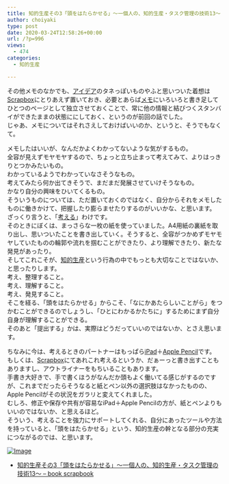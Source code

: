 ```yaml
---
title: 知的生産その3「頭をはたらかせる」〜一個人の、知的生産・タスク管理の技術13〜
author: choiyaki
type: post
date: 2020-03-24T12:58:26+00:00
url: /?p=996
views:
  - 474
categories:
  - 知的生産

---
```

その他メモのなかでも、[アイデア][1]のタネっぽいものやふと思いついた着想は[Scrapbox][2]にとりあえず置いておき、必要とあらば[メモ][3]にいろいろと書き足してひとつのページとして独立させておくことで、常に他の情報と結びつくスタンバイができたままの状態ににしておく、というのが前回の話でした。  
じゃあ、メモについてはそれさえしておけばいいのか、というと、そうでもなくて。

メモしたはいいが、なんだかよくわかってないような気がするもの。  
全容が見えずモヤモヤするので、ちょっと立ち止まって考えてみて、よりはっきりとつかみたいもの。  
わかっているようでわかっていなさそうなもの。  
考えてみたら何か出てきそうで、まだまだ発展させていけそうなもの。  
かなり自分の興味をひいてくるもの。  
そういうものについては、ただ置いておくのではなく、自分からそれをメモしたものに働きかけて、把握したり膨らませたりするのがいいかな、と思います。  
ざっくり言うと、「[考える][4]」わけです。  
そのときにぼくは、まっさらな一枚の紙を使っていました。A4用紙の裏紙を取り出し、思いついたことを書き出していく。そうすると、全容がつかめずモヤモヤしていたものの輪郭や流れを掴むことができたり、より理解できたり、新たな発見があったり。  
そしてこれこそが、[知的生産][5]という行為の中でもっとも大切なことではないか、と思ったりします。  
考え、整理すること。  
考え、理解すること。  
考え、発見すること。  
そこを経る、「頭をはたらかせる」からこそ、「なにかあたらしいことがら」をつかむことができるのでしょうし、「ひとにわかるかたちに」するためにまず自分自身が理解することができる。  
そのあと「提出する」かは、実際はどうだっていいのではないか、とさえ思います。

ちなみに今は、考えるときのパートナーはもっぱら[iPad][6]＋[Apple Pencil][7]です。  
もしくは、[Scrapbox][2]にてあれこれ考えるというか、だぁーっと書き出すこともありますし、アウトライナーをもちいることもあります。  
手書き大好きで、手で書くほうがなんだか頭もよく働いてる感じがするのですが、これまでだったらそうなると紙とペン以外の選択肢はなかったものの、Apple Pencilがその状況をガラリと変えてくれました。  
むしろ、修正や保存や共有が容易なiPad＋Apple Pencilの方が、紙とペンよりもいいのではないか、と思えるほど。  
そういう、考えることを強力にサポートしてくれる、自分にあったツールや方法を持っていると、「頭をはたらかせる」という、知的生産の幹となる部分の充実につながるのでは、と思います。

[![Image][8]][9]

  * [知的生産その3「頭をはたらかせる」〜一個人の、知的生産・タスク管理の技術13〜 &#8211; book scrapbook][10]

 [1]: https://scrapbox.io/choiyaki-hondana/%E3%82%A2%E3%82%A4%E3%83%87%E3%82%A2
 [2]: https://scrapbox.io/choiyaki-hondana/Scrapbox
 [3]: https://scrapbox.io/choiyaki-hondana/%E3%83%A1%E3%83%A2
 [4]: https://scrapbox.io/choiyaki-hondana/%E8%80%83%E3%81%88%E3%82%8B
 [5]: https://scrapbox.io/choiyaki-hondana/%E7%9F%A5%E7%9A%84%E7%94%9F%E7%94%A3
 [6]: https://scrapbox.io/choiyaki-hondana/iPad
 [7]: https://scrapbox.io/choiyaki-hondana/Apple_Pencil
 [8]: https://gyazo.com/2f405899d32439d07f35456dce985b59/thumb/1000
 [9]: https://gyazo.com/2f405899d32439d07f35456dce985b59
 [10]: https://scrapbox.io/choiyaki-hondana/%E7%9F%A5%E7%9A%84%E7%94%9F%E7%94%A3%E3%81%9D%E3%81%AE3%E3%80%8C%E9%A0%AD%E3%82%92%E3%81%AF%E3%81%9F%E3%82%89%E3%81%8B%E3%81%9B%E3%82%8B%E3%80%8D%E3%80%9C%E4%B8%80%E5%80%8B%E4%BA%BA%E3%81%AE%E3%80%81%E7%9F%A5%E7%9A%84%E7%94%9F%E7%94%A3%E3%83%BB%E3%82%BF%E3%82%B9%E3%82%AF%E7%AE%A1%E7%90%86%E3%81%AE%E6%8A%80%E8%A1%9313%E3%80%9C